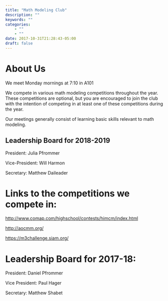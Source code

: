 ```yaml
---
title: "Math Modeling Club"
description: ""
keywords: ""
categories: 
    - ""
    - ""
date: 2017-10-31T21:28:43-05:00
draft: false
---
```

# About Us
We meet Monday mornings at 7:10 in A101

We compete in various math modeling competitions throughout the year.  
These competitions are optional, but you are encouraged to join the club with the intention of competing in at least one of these competitions during the year. 

Our meetings generally consist of learning basic skills relevant to math modeling.  

## Leadership Board for 2018-2019

President: Julia Pfrommer

Vice-President: Will Harmon

Secretary: Matthew Daileader

# Links to the competitions we compete in:
http://www.comap.com/highschool/contests/himcm/index.html

http://aocmm.org/

https://m3challenge.siam.org/

# Leadership Board for 2017-18:
President: Daniel Pfrommer

Vice President: Paul Hager

Secretary: Matthew Shabet